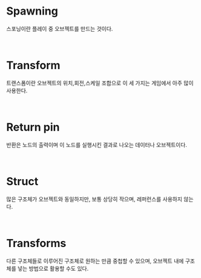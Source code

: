 # Spawning

스포닝이란 플레이 중 오브젝트를 만드는 것이다.

<br>

# Transform

트랜스폼이란 오브젝트의 위치,회전,스케일 조합으로 이 세 가지는
게임에서 아주 많이 사용한다.

<br>

# Return pin

반환은 노드의 출력이며 이 노드를 실행시킨 결과로 나오는 
데이터나 오브젝트이다.

<br>

# Struct

많은 구조체가 오브젝트와 동일하지만, 보통 상당히 작으며, 레퍼런스를 사용하지 않는다.

<br>

# Transforms

다른 구조체들로 이루어진 구조체로 원하는 만큼 중첩할 수 있으며, 오브젝트 내에 구조체를 넣는 방법으로 
활용할 수도 있다.
